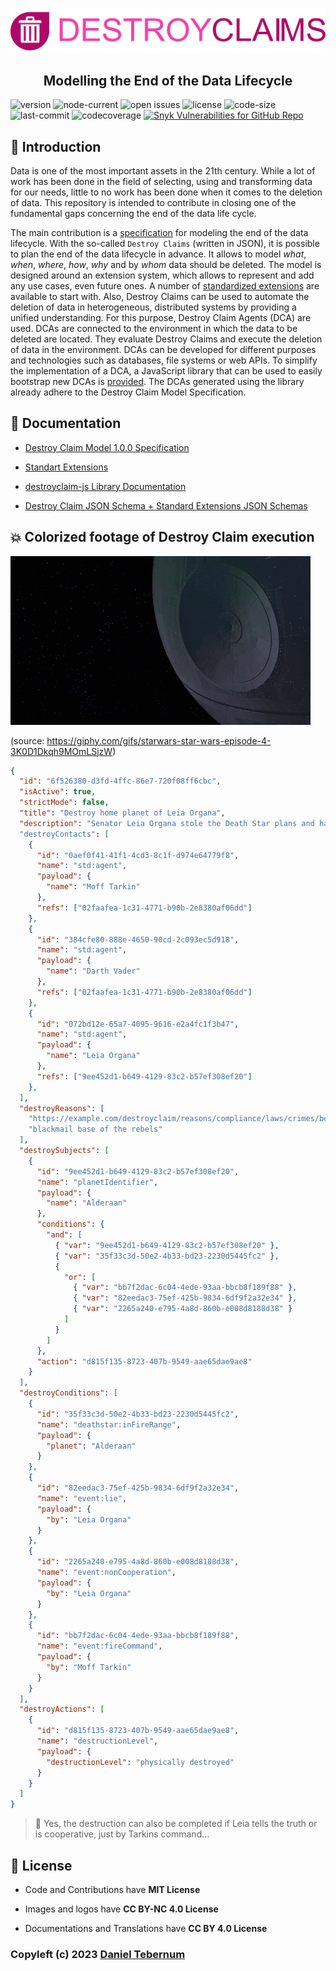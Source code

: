 ![Destroy Claims Banner](docs/img/logo_transparent.png)

<h2 align="center">Modelling the End of the Data Lifecycle</h2>

![version](https://img.shields.io/badge/dynamic/json?style=flat-square&label=version&query=version&url=https%3A%2F%2Fraw.githubusercontent.com%2FDaTebe%2Fdestroyclaims%2Fmain%2Fpackage.json)
![node-current](https://img.shields.io/badge/dynamic/json?style=flat-square&logo=Node.js&label=node&query=engines.node&url=https%3A%2F%2Fraw.githubusercontent.com%2FDaTebe%2Fdestroyclaims%2Fmain%2Fpackage.json)
![open issues](https://img.shields.io/github/issues/DaTebe/destroyclaims?style=flat-square)
![license](https://img.shields.io/github/license/DaTebe/destroyclaims?style=flat-square)
![code-size](https://img.shields.io/github/languages/code-size/DaTebe/destroyclaims?style=flat-square)
![last-commit](https://img.shields.io/github/last-commit/DaTebe/destroyclaims?style=flat-square)
![codecoverage](https://img.shields.io/badge/coverage-100%25-green?style=flat-square)
[![Snyk Vulnerabilities for GitHub Repo](https://img.shields.io/snyk/vulnerabilities/github/datebe/destroyclaims?style=flat-square)](https://snyk.io/test/github/datebe/destroyclaims)


## 🚀 Introduction

Data is one of the most important assets in the 21th century.
While a lot of work has been done in the field of selecting, using and transforming data for our needs, little to no work has been done when it comes to the deletion of data.
This repository is intended to contribute in closing one of the fundamental gaps concerning the end of the data life cycle.

The main contribution is a [specification](docs/destroy-claim.md) for modeling the end of the data lifecycle.
With the so-called `Destroy Claims` (written in JSON), it is possible to plan the end of the data lifecycle in advance.
It allows to model _what_, _when_, _where_, _how_, _why_ and by _whom_ data should be deleted.
The model is designed around an extension system, which allows to represent and add any use cases, even future ones.
A number of [standardized extensions](/docs/std-extensions.md) are available to start with.
Also, Destroy Claims can be used to automate the deletion of data in heterogeneous, distributed systems by providing a unified understanding.
For this purpose, Destroy Claim Agents (DCA) are used.
DCAs are connected to the environment in which the data to be deleted are located.
They evaluate Destroy Claims and execute the deletion of data in the environment.
DCAs can be developed for different purposes and technologies such as databases, file systems or web APIs.
To simplify the implementation of a DCA, a JavaScript library that can be used to easily bootstrap new DCAs is [provided](docs/destroyclaim-js.md).
The DCAs generated using the library already adhere to the Destroy Claim Model Specification.

## 📑 Documentation

+ [Destroy Claim Model 1.0.0 Specification](docs/destroy-claim.md)

+ [Standart Extensions](docs/std-extensions.md)

+ [destroyclaim-js Library Documentation](docs/destroyclaim-js.md/)

+ [Destroy Claim JSON Schema + Standard Extensions JSON Schemas](schema/)

## 💥 Colorized footage of Destroy Claim execution

![Destroy Claims Banner](docs/img/destroy.gif)

(source: https://giphy.com/gifs/starwars-star-wars-episode-4-3K0D1Dkqh9MOmLSjzW)

```json
{
  "id": "6f526380-d3fd-4ffc-86e7-720f08ff6cbc",
  "isActive": true,
  "strictMode": false,
  "title": "Destroy home planet of Leia Organa",
  "description": "Senator Leia Organa stole the Death Star plans and handed them over to the rebels. We have to find out the location of the rebel base. For this we blackmail the senator by destroying her home planet in case of non-cooperation or lie."
  "destroyContacts": [
    {
      "id": "0aef0f41-41f1-4cd3-8c1f-d974e64779f8",
      "name": "std:agent",
      "payload": {
        "name": "Moff Tarkin"
      },
      "refs": ["02faafea-1c31-4771-b90b-2e8380af06dd"]
    },
    {
      "id": "384cfe80-888e-4650-90cd-2c093ec5d918",
      "name": "std:agent",
      "payload": {
        "name": "Darth Vader"
      },
      "refs": ["02faafea-1c31-4771-b90b-2e8380af06dd"]
    },
    {
      "id": "072bd12e-65a7-4095-9616-e2a4fc1f3b47",
      "name": "std:agent",
      "payload": {
        "name": "Leia Organa"
      },
      "refs": ["9ee452d1-b649-4129-83c2-b57ef308ef20"]
    },
  ],
  "destroyReasons": [
    "https://example.com/destroyclaim/reasons/compliance/laws/crimes/betrayal-of-secrets",
    "blackmail base of the rebels"
  ],
  "destroySubjects": [
    {
      "id": "9ee452d1-b649-4129-83c2-b57ef308ef20",
      "name": "planetIdentifier",
      "payload": {
        "name": "Alderaan"
      },
      "conditions": {
        "and": [
          { "var": "9ee452d1-b649-4129-83c2-b57ef308ef20" },
          { "var": "35f33c3d-50e2-4b33-bd23-2230d5445fc2" },
          { 
            "or": [
              { "var": "bb7f2dac-6c04-4ede-93aa-bbcb8f189f88" },
              { "var": "82eedac3-75ef-425b-9834-6df9f2a32e34" },
              { "var": "2265a240-e795-4a8d-860b-e008d8188d38" }
            ] 
          }
        ]
      },
      "action": "d815f135-8723-407b-9549-aae65dae9ae8"
    }
  ],
  "destroyConditions": [
    {
      "id": "35f33c3d-50e2-4b33-bd23-2230d5445fc2",
      "name": "deathstar:inFireRange",
      "payload": {
        "planet": "Alderaan"
      }
    },
    {
      "id": "82eedac3-75ef-425b-9834-6df9f2a32e34",
      "name": "event:lie",
      "payload": {
        "by": "Leia Organa"
      }
    },
    {
      "id": "2265a240-e795-4a8d-860b-e008d8188d38",
      "name": "event:nonCooperation",
      "payload": {
        "by": "Leia Organa"
      }
    },
    {
      "id": "bb7f2dac-6c04-4ede-93aa-bbcb8f189f88",
      "name": "event:fireCommand",
      "payload": {
        "by": "Moff Tarkin"
      }
    }
  ],
  "destroyActions": [
    {
      "id": "d815f135-8723-407b-9549-aae65dae9ae8",
      "name": "destructionLevel",
      "payload": {
        "destructionLevel": "physically destroyed"
      }
    }
  ]
}
```

> 🥸 Yes, the destruction can also be completed if Leia tells the truth or is cooperative, just by Tarkins command... 

## 📃 License

+ Code and Contributions have **MIT License**

+ Images and logos have **CC BY-NC 4.0 License**

+ Documentations and Translations have **CC BY 4.0 License**

### Copyleft (c) 2023 [Daniel Tebernum](https://github.com/DaTebe)
